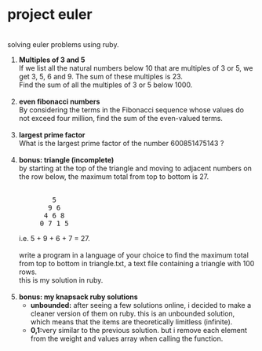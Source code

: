 project euler
==
<br/>
solving euler problems using ruby.
<ol>
    <li>
		<b>Multiples of 3 and 5</b><br/>
		If we list all the natural numbers below 10 that are multiples of 3 or 5, we get 3, 5, 6 and 9. The sum of these multiples is 23.<br/>
		Find the sum of all the multiples of 3 or 5 below 1000.
	</li>
	</br>
	<li>
		<b>even fibonacci numbers</b><br/>
		By considering the terms in the Fibonacci sequence whose values do not exceed four million, find the sum of the even-valued terms.
	</li>
	<br/>
	<li>
		<b>largest prime factor</b><br/>
		What is the largest prime factor of the number 600851475143 ?
	</li>
	<br/>
	<li>
		<b>bonus: triangle (incomplete)</b>
		<br/>
		by starting at the top of the triangle and moving to adjacent numbers on the row below, the maximum total from top to bottom is 27.<br/><br/>
<pre>
        5
       9 6
      4 6 8
     0 7 1 5</pre>
		i.e. 5 + 9 + 6 + 7 = 27.<br/><br/>
		write a program in a language of your choice to find the maximum total from top to bottom in triangle.txt, a text file containing a triangle with 100 rows.
		<br/>
		this is my solution in ruby.
	</li>
	<br/>
	<li>
		<b>bonus: my knapsack ruby solutions</b>
		<ul>
			<li>
				<b>unbounded:</b>
				after seeing a few solutions online, i decided to make a cleaner version of them on ruby. this is an unbounded solution, which means that the items are theoretically limitless (infinite). <br/>
			</li>
			<li>
				<b>0,1:</b>very similar to the previous solution. but i remove each element from the weight and values array when calling the function.
			</li>
		</ul>
	</li>
</ol>